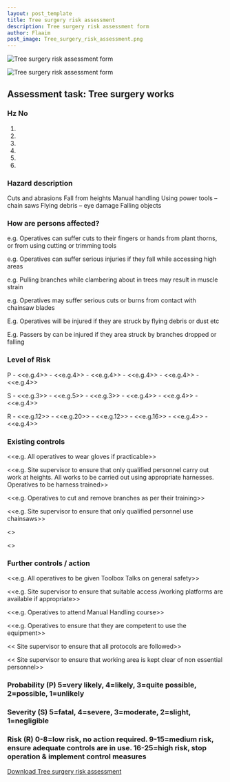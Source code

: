 ```yaml
---
layout: post_template
title: Tree surgery risk assessment
description: Tree surgery risk assessment form
author: Flaaim
post_image: Tree_surgery_risk_assessment.png
---
```

![Tree surgery risk assessment form](https://safetyworkblog.com/assets/img/Tree_surgery_risk_assessment.png)

![Tree surgery risk assessment form](https://safetyworkblog.com/assets/img/Tree_surgery_risk_assessment_2.png)
## Assessment task: Tree surgery works

### Hz No
1.
2.
3.
4.
5. 
6. 

### Hazard description
Cuts and abrasions
Fall from heights
Manual handling
Using power tools – chain saws
Flying debris – eye damage
Falling objects
### How are persons affected?

e.g. Operatives can suffer cuts to their fingers or hands from plant thorns, or from using cutting or trimming tools

e.g. Operatives can suffer serious injuries if they fall while accessing high areas

e.g. Pulling branches while clambering about in trees may result in muscle strain

e.g. Operatives may suffer serious cuts or burns from contact with chainsaw blades

E.g. Operatives will be injured if they are struck by flying debris or dust etc

E.g. Passers by can be injured if they area struck by branches dropped or falling

### Level of Risk

P - <<e.g.4>> - <<e.g.4>> - <<e.g.4>> - <<e.g.4>> - <<e.g.4>> - <<e.g.4>>

S - <<e.g.3>> - <<e.g.5>> - <<e.g.3>> - <<e.g.4>> - <<e.g.4>> - <<e.g.4>>

R - <<e.g.12>> - <<e.g.20>> - <<e.g.12>> - <<e.g.16>> - <<e.g.4>> - <<e.g.4>>

### Existing controls

<<e.g. All operatives to wear gloves if practicable>>

<<e.g. Site supervisor to ensure that only qualified personnel carry out work at heights. All works to be carried out using appropriate harnesses. Operatives to be harness trained>>

<<e.g. Operatives to cut and remove branches as per their training>>

<<e.g. Site supervisor to ensure that only qualified personnel use chainsaws>>

<<Operatives to wear suitable eye protection at all times >>

<<Operatives to take care where cut branches are dropped >>

### Further controls / action

<<e.g. All operatives to be given Toolbox Talks on general safety>>

<<e.g. Site supervisor to ensure that suitable access /working platforms are available if appropriate>>

<<e.g. Operatives to attend Manual Handling course>>

<<e.g. Operatives to ensure that they are competent to use the equipment>>

<< Site supervisor to ensure that all protocols are followed>>

<< Site supervisor to ensure that working area is kept clear of non essential personnel>>

### Probability (P) 5=very likely, 4=likely, 3=quite possible, 2=possible, 1=unlikely
### Severity (S) 5=fatal, 4=severe, 3=moderate, 2=slight, 1=negligible
### Risk (R) 0-8=low risk, no action required. 9-15=medium risk, ensure adequate controls are in use. 16-25=high risk, stop operation & implement control measures

[Download Tree surgery risk assessment](https://safetyworkblog.com/assets/template/Tree_surgery_risk_assessment.pdf)












